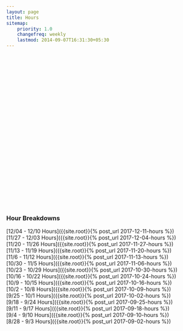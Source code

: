 ```yaml
---
layout: page
title: Hours
sitemap:
    priority: 1.0
    changefreq: weekly
    lastmod: 2014-09-07T16:31:30+05:30
---
```


<script src="https://ajax.googleapis.com/ajax/libs/jquery/1.8.2/jquery.min.js"></script>
<script src="https://code.highcharts.com/highcharts.js"></script>
<script src="https://code.highcharts.com/modules/exporting.js"></script>

<div id="container" style="min-width: 310px; height: 400px; margin: 0 auto">
</div>

<script type="text/javascript">
    $('#container').highcharts({
        title: {
            text: 'Hours Logged per Week',
            x: -20 //center
        },
        xAxis: {
            categories: ['8/28 - 9/3', '9/4 - 9/10', '9/11 - 9/17', '9/18 - 9/24', '9/25 - 10/1', '10/2 - 10/8', '10/9 - 10/15', '10/16 - 10/22', '10/23 - 10/29', '10/30 - 11/5', '11/6 - 11/12', '11/13 - 11/19', '11/20 - 11/26', '11/27 - 12/3', '12/4 - 12/10', '12/11 - 12/17'] //TODO: Update this
        },
        yAxis: {
            title: {
                text: 'Hours Logged'
            },
            plotLines: [{
                value: 0,
                width: 1,
                color: '#808080'
            }]
        },
        tooltip: {
            valueSuffix: ''
        },
        legend: {
            layout: 'vertical',
            align: 'right',
            verticalAlign: 'middle',
            borderWidth: 0
        },
        series: [{
            name: 'Hours Logged',
            data: [17, 17.75, 24.50, 20.50, 14.00, 15.5, 32.5, 59.5, 26, 20, 33, 66.5, 12.5, 31, 31, 9] //TODO: Update this
        }]
    });
</script>

### Hour Breakdowns
[12/04 - 12/10 Hours]({{site.root}}{% post_url 2017-12-11-hours %})<br>
[11/27 - 12/03 Hours]({{site.root}}{% post_url 2017-12-04-hours %})<br>
[11/20 - 11/26 Hours]({{site.root}}{% post_url 2017-11-27-hours %})<br>
[11/13 - 11/19 Hours]({{site.root}}{% post_url 2017-11-20-hours %})<br>
[11/6 - 11/12 Hours]({{site.root}}{% post_url 2017-11-13-hours %})<br>
[10/30 - 11/5 Hours]({{site.root}}{% post_url 2017-11-06-hours %})<br>
[10/23 - 10/29 Hours]({{site.root}}{% post_url 2017-10-30-hours %})<br>
[10/16 - 10/22 Hours]({{site.root}}{% post_url 2017-10-24-hours %})<br>
[10/9 - 10/15 Hours]({{site.root}}{% post_url 2017-10-16-hours %})<br>
[10/2 - 10/8 Hours]({{site.root}}{% post_url 2017-10-09-hours %})<br>
[9/25 - 10/1 Hours]({{site.root}}{% post_url 2017-10-02-hours %})<br>
[9/18 - 9/24 Hours]({{site.root}}{% post_url 2017-09-25-hours %})<br>
[9/11 - 9/17 Hours]({{site.root}}{% post_url 2017-09-18-hours %})<br>
[9/4 - 9/10 Hours]({{site.root}}{% post_url 2017-09-10-hours %})<br>
[8/28 - 9/3 Hours]({{site.root}}{% post_url 2017-09-02-hours %})